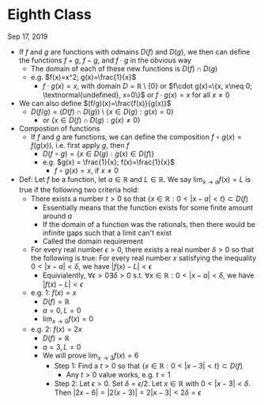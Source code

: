 # Eighth Class
Sep 17, 2019
* If $f$ and $g$ are functions with odmains $D(f)$ and $D(g)$, we then can define the functions $f+g$, $f-g$, and $f\cdot g$ in the obvious way
  * The domain of each of these new functions is $D(f)\cap D(g)$
  * e.g. $f(x)=x^2; g(x)=\frac{1}{x}$
    * $f\cdot g(x)=x$, with domain $D=\mathbb{R}\setminus \{0\}$ or $f\cdot g(x)=\{x, x\neq 0; \textnormal{undefined}, x=0\}$ or $f\cdot g(x)=x$ for all $x\neq 0$
* We can also define $(f/g)(x)=\frac{f(x)}{g(x)}$
  * $D(f/g)=(D(f)\cap D(g)) \setminus \{x\in D(g): g(x)=0\}$
    * or $\{x\in D(f)\cap D(g): g(x)\neq 0\}$
* Compostion of functions
  * If $f$ and $g$ are functions, we can define the composition $f\circ g(x)=f(g(x))$, i.e. first apply $g$, then $f$
    * $D(f\circ g)=\{x\in D(g): g(x)\in D(f)\}$
    * e.g. $g(x) = \frac{1}{x}; f(x)=\frac{1}{x}$
      * $f\circ g(x)=x$, if $x\neq 0$
* Def: Let $f$ be a function, let $a\in \mathbb{R}$ and $L\in \mathbb{R}$. We say $\lim_{x\to a} f(x) = L$ is true if the following two criteria hold: 
  * There exists a number $t>0$ so that $\{x\in \mathbb{R}: 0<|x-a|<t\}\subset D(f)$
    * Essentially means that the function exists for some finite amount around $a$
    * If the domain of a function was the rationals, then there would be infinite gaps such that a limit can't exist
    * Called the domain requirement
  * For every real number $\epsilon>0$, there exists a real number $\delta>0$ so that the following is true: For every real number $x$ satisfying the inequality $0<|x-a|<\delta$, we have $|f(x)-L|<\epsilon$
    * Equivialently, $\forall \epsilon>0 \exists\delta>0$ s.t. $\forall x\in\mathbb{R}: 0<|x-a|<\delta$, we have $|f(x)-L|<\epsilon$
  * e.g. 1: $f(x)=x$
    * $D(f)=\mathbb{R}$
    * $a=0, L=0$
    * $\lim_{x\to 0}f(x)=0$
  * e.g. 2: $f(x) = 2x$
    * $D(f) = \mathbb{R}$
    * $a=3, L=0$
    * We will prove $\lim_{x\to 3} f(x) = 6$
      * Step 1: Find a $t>0$ so that $\{x\in \mathbb{R}: 0<|x-3|<t\}\subset D(f)$
        * Any $t>0$ value works, e.g. $t=1$
      * Step 2: Let $\epsilon >0$. Set $\delta = \epsilon/2$. Let $x\in\mathbb{R}$ with $0<|x-3|<\delta$. Then $|2x-6|=|2(x-3)|=2|x-3|<2\delta=\epsilon$

















